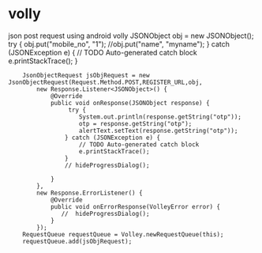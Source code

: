 # volly
json post request using android volly
JSONObject obj = new JSONObject();
    	try {
			obj.put("mobile_no", "1");
			//obj.put("name", "myname");
		} catch (JSONException e) {
			// TODO Auto-generated catch block
			e.printStackTrace();
		}
    	

    	
    	JsonObjectRequest jsObjRequest = new JsonObjectRequest(Request.Method.POST,REGISTER_URL,obj,
    	    new Response.Listener<JSONObject>() {
    	        @Override
    	        public void onResponse(JSONObject response) {
    	             try {
						System.out.println(response.getString("otp"));
						otp = response.getString("otp");
						alertText.setText(response.getString("otp"));
					} catch (JSONException e) {
						// TODO Auto-generated catch block
						e.printStackTrace();
					}
    	            // hideProgressDialog();
    	             
    	        }
    	    },
    	    new Response.ErrorListener() {
    	        @Override
    	        public void onErrorResponse(VolleyError error) {
    	           //  hideProgressDialog();
    	        }
    	    });
    	RequestQueue requestQueue = Volley.newRequestQueue(this);
        requestQueue.add(jsObjRequest);
